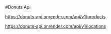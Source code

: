 #Donuts Api

https://donuts-api.onrender.com/api/v1/products

https://donuts-api.onrender.com/api/v1/locations

